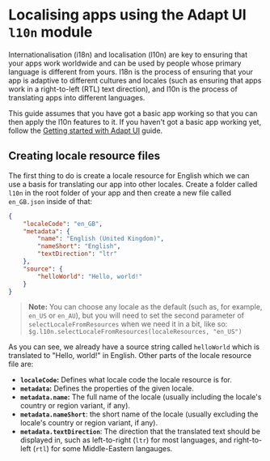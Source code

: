 # Localising apps using the Adapt UI `l10n` module
Internationalisation (i18n) and localisation (l10n) are key to ensuring that your apps work worldwide and can be used by people whose primary language is different from yours. I18n is the process of ensuring that your app is adaptive to different cultures and locales (such as ensuring that apps work in a right-to-left (RTL) text direction), and l10n is the process of translating apps into different languages.

This guide assumes that you have got a basic app working so that you can then apply the l10n features to it. If you haven't got a basic app working yet, follow the [Getting started with Adapt UI](getting-started.md) guide.

## Creating locale resource files
The first thing to do is create a locale resource for English which we can use a basis for translating our app into other locales. Create a folder called `l10n` in the root folder of your app and then create a new file called `en_GB.json` inside of that:

```json
{
    "localeCode": "en_GB",
    "metadata": {
        "name": "English (United Kingdom)",
        "nameShort": "English",
        "textDirection": "ltr"
    },
    "source": {
        "helloWorld": "Hello, world!"
    }
}
```

> **Note:** You can choose any locale as the default (such as, for example, `en_US` or `en_AU`), but you will need to set the second parameter of `selectLocaleFromResources` when we need it in a bit, like so: `$g.l10n.selectLocaleFromResources(localeResources, "en_US")`

As you can see, we already have a source string called `helloWorld` which is translated to "Hello, world!" in English. Other parts of the locale resource file are:

* **`localeCode`:** Defines what locale code the locale resource is for.
* **`metadata`:** Defines the properties of the given locale.
* **`metadata.name`:** The full name of the locale (usually including the locale's country or region variant, if any).
* **`metadata.nameShort`**: the short name of the locale (usually excluding the locale's country or region variant, if any).
* **`metadata.textDirection`**: The direction that the translated text should be displayed in, such as left-to-right (`ltr`) for most languages, and right-to-left (`rtl`) for some Middle-Eastern langauges.